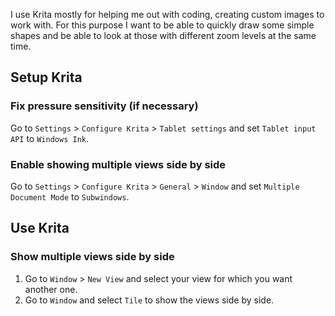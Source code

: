 I use Krita mostly for helping me out with coding, creating custom images to work with. For this purpose I want to be able to quickly draw some simple shapes and be able to look at those with different zoom levels at the same time.

## Setup Krita

### Fix pressure sensitivity (if necessary)

Go to `Settings` > `Configure Krita` > `Tablet settings` and set `Tablet input API` to `Windows Ink`.

### Enable showing multiple views side by side

Go to `Settings` > `Configure Krita` > `General` > `Window` and set `Multiple Document Mode` to `Subwindows`.

## Use Krita

### Show multiple views side by side

1. Go to `Window` > `New View` and select your view for which you want another one.
2. Go to `Window` and select `Tile` to show the views side by side.